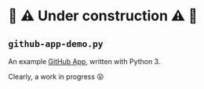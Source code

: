 # :construction: :warning: Under construction :warning: :construction:

## `github-app-demo.py`

An example [GitHub App](https://developer.github.com/apps/), written with Python 3.

Clearly, a work in progress :stuck_out_tongue_closed_eyes:
